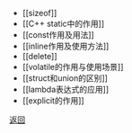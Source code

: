 - [[sizeof]]
- [[C++ static中的作用]]
- [[const作用及用法]]
- [[inline作用及使用方法]]
- [[delete]]
- [[volatile的作用与使用场景]]
- [[struct和union的区别]]
- [[lambda表达式的应用]]
- [[explicit的作用]]

[返回](C++关键字与关键库函数/readme)